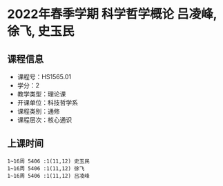# 2022年春季学期 科学哲学概论 吕凌峰, 徐飞, 史玉民






## 课程信息

- 课程号：HS1565.01
- 学分：2
- 教学类型：理论课
- 开课单位：科技哲学系
- 课程类别：通修
- 课程层次：核心通识

## 上课时间

```
1~16周 5406 :1(11,12) 史玉民
1~16周 5406 :1(11,12) 徐飞
1~16周 5406 :1(11,12) 吕凌峰
```

